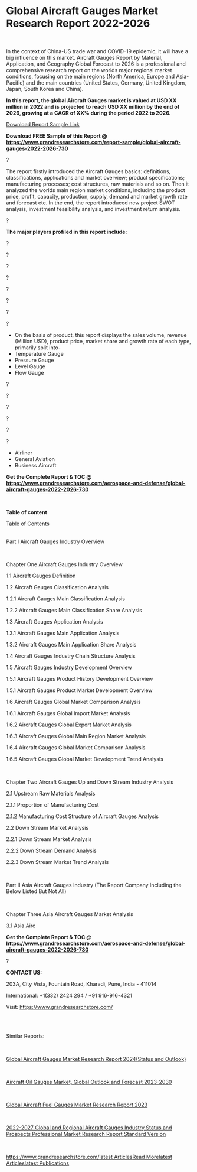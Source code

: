 <h1>Global Aircraft Gauges Market Research Report 2022-2026</h1><br/><p>In the context of China-US trade war and COVID-19 epidemic, it will have a big influence on this market. Aircraft Gauges Report by Material, Application, and Geography Global Forecast to 2026 is a professional and comprehensive research report on the worlds major regional market conditions, focusing on the main regions (North America, Europe and Asia-Pacific) and the main countries (United States, Germany, United Kingdom, Japan, South Korea and China).</p>
 
 
 
 <p><strong>In this report, the global Aircraft Gauges market is valued at USD XX million in 2022 and is projected to reach USD XX million by the end of 2026, growing at a <strong>CAGR</strong> of XX% during the period 2022 to 2026.</strong></p>
 
 
 
 <p><a href="https://www.grandresearchstore.com/mr-admin/report-sample/global-aircraft-gauges-2022-2026-730">Download Report Sample Link</a></p>
 
 
 
 <div><b>Download FREE Sample of this Report @ <a href="https://www.grandresearchstore.com/report-sample/global-aircraft-gauges-2022-2026-730">https://www.grandresearchstore.com/report-sample/global-aircraft-gauges-2022-2026-730</a></b></div>
 
 
 
 <p>? </p>
 
 
 
 <p>The report firstly introduced the Aircraft Gauges basics: definitions, classifications, applications and market overview; product specifications; manufacturing processes; cost structures, raw materials and so on. Then it analyzed the worlds main region market conditions, including the product price, profit, capacity, production, supply, demand and market growth rate and forecast etc. In the end, the report introduced new project SWOT analysis, investment feasibility analysis, and investment return analysis.</p>
 
 
 
 <p>? </p>
 
 
 
 <p><strong>The <strong>major players</strong> profiled in this report include:</strong></p>
 
 
 
 <p>? </p>
 
 
 
 <p>? </p>
 
 
 
 <p>? </p>
 
 
 
 <p>? </p>
 
 
 
 <p>? </p>
 
 
 
 <p>? </p>
 
 
 
 <p>? </p>
 
 
 
 <p>? </p>
 
 
 
 <ul>
 
 <li>On the basis of product, this report displays the sales volume, revenue (Million USD), product price, market share and growth rate of each type, primarily split into-</li>
 
 <li>Temperature Gauge</li>
 
 <li>Pressure Gauge</li>
 
 <li>Level Gauge</li>
 
 <li>Flow Gauge</li>
 
 </ul>
 
 
 
 <p>? </p>
 
 
 
 <p>? </p>
 
 
 
 <p>? </p>
 
 
 
 <p>? </p>
 
 
 
 <p>? </p>
 
 
 
 <p>? </p>
 
 
 
 <ul>
 
 <li>Airliner</li>
 
 <li>General Aviation</li>
 
 <li>Business Aircraft</li>
 
 </ul>
 
 
 
 <div><b>Get the Complete Report & TOC @ <a href="https://www.grandresearchstore.com/aerospace-and-defense/global-aircraft-gauges-2022-2026-730">https://www.grandresearchstore.com/aerospace-and-defense/global-aircraft-gauges-2022-2026-730</a></b></div>
 
 
 
 <p><br />
 
 <b>Table of content</b></p>
 
 
 
 <p>Table of Contents<br />
 
 <br />
 
 Part I Aircraft Gauges Industry Overview<br />
 
 <br />
 
 Chapter One Aircraft Gauges Industry Overview<br />
 
 1.1 Aircraft Gauges Definition<br />
 
 1.2 Aircraft Gauges Classification Analysis<br />
 
 1.2.1 Aircraft Gauges Main Classification Analysis<br />
 
 1.2.2 Aircraft Gauges Main Classification Share Analysis<br />
 
 1.3 Aircraft Gauges Application Analysis<br />
 
 1.3.1 Aircraft Gauges Main Application Analysis<br />
 
 1.3.2 Aircraft Gauges Main Application Share Analysis<br />
 
 1.4 Aircraft Gauges Industry Chain Structure Analysis<br />
 
 1.5 Aircraft Gauges Industry Development Overview<br />
 
 1.5.1 Aircraft Gauges Product History Development Overview<br />
 
 1.5.1 Aircraft Gauges Product Market Development Overview<br />
 
 1.6 Aircraft Gauges Global Market Comparison Analysis<br />
 
 1.6.1 Aircraft Gauges Global Import Market Analysis<br />
 
 1.6.2 Aircraft Gauges Global Export Market Analysis<br />
 
 1.6.3 Aircraft Gauges Global Main Region Market Analysis<br />
 
 1.6.4 Aircraft Gauges Global Market Comparison Analysis<br />
 
 1.6.5 Aircraft Gauges Global Market Development Trend Analysis<br />
 
 <br />
 
 Chapter Two Aircraft Gauges Up and Down Stream Industry Analysis<br />
 
 2.1 Upstream Raw Materials Analysis<br />
 
 2.1.1 Proportion of Manufacturing Cost<br />
 
 2.1.2 Manufacturing Cost Structure of Aircraft Gauges Analysis<br />
 
 2.2 Down Stream Market Analysis<br />
 
 2.2.1 Down Stream Market Analysis<br />
 
 2.2.2 Down Stream Demand Analysis<br />
 
 2.2.3 Down Stream Market Trend Analysis<br />
 
 <br />
 
 Part II Asia Aircraft Gauges Industry (The Report Company Including the Below Listed But Not All)<br />
 
 <br />
 
 Chapter Three Asia Aircraft Gauges Market Analysis<br />
 
 3.1 Asia Airc</p>
 
 
 
 <div><b>Get the Complete Report & TOC @ <a href="https://www.grandresearchstore.com/aerospace-and-defense/global-aircraft-gauges-2022-2026-730">https://www.grandresearchstore.com/aerospace-and-defense/global-aircraft-gauges-2022-2026-730</a></b></div>
 
 
 
 <p>? </p>
 
 
 
 <p><b>CONTACT US:</b><br />
 
 203A, City Vista, Fountain Road, Kharadi, Pune, India - 411014<br />
 
 International: +1(332) 2424 294 / +91 916-916-4321<br />
 
 Visit: <a href="https://www.grandresearchstore.com/">https://www.grandresearchstore.com/</a><br />
 
 <br />
 
 <br />
 
 Similar Reports:<br />
 
 <br />
 
 <a href="https://www.grandresearchstore.com/automotive-and-transportation/global-aircraft-gauges-2024-471">Global Aircraft Gauges Market Research Report 2024(Status and Outlook)</a><br />
 
 <br />
 
 <a href="https://www.grandresearchstore.com/machines/global-aircraft-oil-gauges-forecast-2023-2030-483">Aircraft Oil Gauges Market, Global Outlook and Forecast 2023-2030</a><br />
 
 <br />
 
 <a href="https://www.grandresearchstore.com/automotive-and-transportation/global-aircraft-fuel-gauges-2023-115">Global Aircraft Fuel Gauges Market Research Report 2023</a><br />
 
 <br />
 
 <a href="https://www.grandresearchstore.com/automotive-and-transportation/global-regional-aircraft-gauges-2022-2027-424">2022-2027 Global and Regional Aircraft Gauges Industry Status and Prospects Professional Market Research Report Standard Version</a><br />
 
 <br />
 
 <a href="https://gyeongbokgung.com">https://www.grandresearchstore.com/</a><a href="https://hallyeomaritime.com">latest Articles</a><a href="https://jingwansa.com">Read More</a><a href="https://nguoiviet.jp/">latest Articles</a><a href="https://www.intelmarketresearch.com/">latest Publications</a></p>